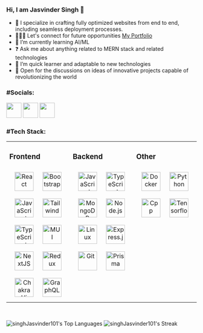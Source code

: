 ### Hi, I am Jasvinder Singh 👋  

- 🚀 I specialize in crafting fully optimized websites from end to end, including seamless deployment processes.
- 👩🏼‍💻 Let's connect for future opportunities [My Portfolio](https://jasvinder-portfolio.netlify.app/)
- 🌱 I’m currently learning AI/ML
- ❓  Ask me about anything related to MERN stack and related technologies
- 👯 I’m quick learner and adaptable to new technologies
- 💬 Open for the discussions on ideas of innovative projects capable of revolutionizing the world



### #Socials:
[<img src="https://github.com/singhJasvinder101/singhJasvinder101/assets/131908922/f0b54ddb-e631-4a94-b4fa-6222f2cc31cb" height="40" width="40" style="border-radius:50;"  />](https://www.instagram.com/_jasvinder_singh201/) [<img src="https://github.com/singhJasvinder101/singhJasvinder101/assets/131908922/ad5e61e2-db03-4cb8-b8cf-e0f4bb67d33e" height="40" width="40" style="border-radius:50;"  />](https://www.linkedin.com/in/jasvinder-singh-466a72256/)
[<img src="https://github.com/singhJasvinder101/singhJasvinder101/assets/131908922/c905380c-2ff9-4f51-93da-0f931a80b6db" height="40" width="40" style="border-radius:50;"  />](https://twitter.com/51Jasvinde6596/)


### #Tech Stack:
<table><tr><td valign="top" width="33%">

### Frontend  
<div align="center">  
<a href="https://reactjs.org/" target="_blank"><img style="margin: 10px" src="https://profilinator.rishav.dev/skills-assets/react-original-wordmark.svg" alt="React" height="50" /></a>  
<a href="https://getbootstrap.com/docs/3.4/javascript/" target="_blank"><img style="margin: 10px" src="https://profilinator.rishav.dev/skills-assets/bootstrap-plain.svg" alt="Bootstrap" height="50" /></a>  
<a href="https://www.javascript.com/" target="_blank"><img style="margin: 10px" src="https://profilinator.rishav.dev/skills-assets/javascript-original.svg" alt="JavaScript" height="50" /></a>  
<a href="https://www.tailwindcss.com/" target="_blank"><img style="margin: 10px" src="https://profilinator.rishav.dev/skills-assets/tailwindcss.svg" alt="Tailwind" height="50" /></a>  
<a href="https://www.typescriptlang.org/" target="_blank"><img style="margin: 10px" src="https://profilinator.rishav.dev/skills-assets/typescript-original.svg" alt="TypeScript" height="50" /></a>  
<a href="https://mui.com/" target="_blank"><img style="margin: 10px" src="https://profilinator.rishav.dev/skills-assets/mui.png" alt="MUI" height="50" /></a>  
<a href="https://nextjs.org/" target="_blank"><img style="margin: 10px" src="https://profilinator.rishav.dev/skills-assets/nextjs.png" alt="NextJS" height="50" /></a>  
<a href="https://redux-toolkit.js.org/" target="_blank"><img style="margin: 10px" src="https://profilinator.rishav.dev/skills-assets/redux-original.svg" alt="Redux" height="50" /></a>  
 <a href="https://chakra-ui.com/" target="_blank"><img style="margin: 10px" src="https://profilinator.rishav.dev/skills-assets/chakraui.png" alt="Chakra Ui" height="50" /></a>  
 <a href="https://graphql.org/" target="_blank"><img style="margin: 10px" src="https://profilinator.rishav.dev/skills-assets/graphql.png" alt="GraphQL" height="50" /></a>  


</div>

</td><td valign="top" width="33%">



### Backend  
<div align="center">  
<a href="https://www.javascript.com/" target="_blank"><img style="margin: 10px" src="https://profilinator.rishav.dev/skills-assets/javascript-original.svg" alt="JavaScript" height="50" /></a>  
<a href="https://www.typescriptlang.org/" target="_blank"><img style="margin: 10px" src="https://profilinator.rishav.dev/skills-assets/typescript-original.svg" alt="TypeScript" height="50" /></a>  
<a href="https://www.mongodb.com/" target="_blank"><img style="margin: 10px" src="https://profilinator.rishav.dev/skills-assets/mongodb-original-wordmark.svg" alt="MongoDB" height="50" /></a>  
<a href="https://nodejs.org/" target="_blank"><img style="margin: 10px" src="https://profilinator.rishav.dev/skills-assets/nodejs-original-wordmark.svg" alt="Node.js" height="50" /></a>  
<a href="https://www.linux.org/" target="_blank"><img style="margin: 10px" src="https://profilinator.rishav.dev/skills-assets/linux-original.svg" alt="Linux" height="50" /></a>  
<a href="https://expressjs.com/" target="_blank"><img style="margin: 10px" src="https://profilinator.rishav.dev/skills-assets/express-original-wordmark.svg" alt="Express.js" height="50" /></a>  
<a href="https://github.com/" target="_blank"><img style="margin: 10px" src="https://profilinator.rishav.dev/skills-assets/git-scm-icon.svg" alt="Git" height="50" /></a>  
<a href="https://www.prisma.io/" target="_blank"><img style="margin: 10px" src="https://profilinator.rishav.dev/skills-assets/prisma.png" alt="Prisma" height="50" /></a>
   
</div>

</td><td valign="top" width="33%">

  ### Other
  <div align="center">  
    
   <a href="https://www.docker.com/" target="_blank"><img style="margin: 10px" src="https://profilinator.rishav.dev/skills-assets/docker-original-wordmark.svg" alt="Docker" height="50" /></a>   <a href="https://www.python.org/" target="_blank"><img style="margin: 10px" src="https://profilinator.rishav.dev/skills-assets/python-original.svg" alt="Python" height="50" /></a>   <a href="https://www.cplusplus.com/" target="_blank"><img style="margin: 10px" src="https://profilinator.rishav.dev/skills-assets/cplusplus-original.svg" alt="Cpp" height="50" /></a>   <a href="https://www.tensorflow.org/" target="_blank"><img style="margin: 10px" src="https://profilinator.rishav.dev/skills-assets/tensorflow-icon.svg" alt="Tensorflow" height="50" /></a>  

   </div>
</td></tr></table>  

<br />

![singhJasvinder101's Top Languages](https://github-readme-stats.vercel.app/api/top-langs/?username=singhJasvinder101&theme=tokyonight&show_icons=true&hide_border=false&layout=compact) 
![singhJasvinder101's Streak](https://github-readme-streak-stats.herokuapp.com/?user=singhJasvinder101&theme=tokyonight&hide_border=false)  



  

